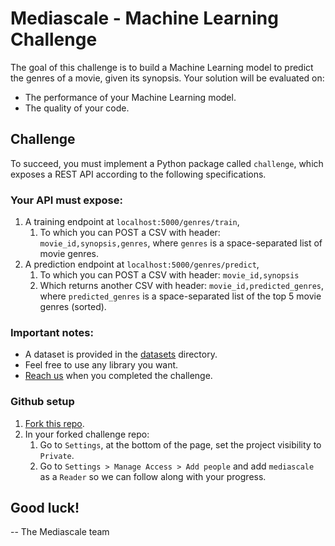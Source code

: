 # Mediascale - Machine Learning Challenge

The goal of this challenge is to build a Machine Learning model to predict the genres of a movie, given its synopsis. Your solution will be evaluated on:
- The performance of your Machine Learning model.
- The quality of your code.

## Challenge 
To succeed, you must implement a Python package called `challenge`, which exposes a REST API according to the following specifications.

### Your API must expose:

1. A training endpoint at `localhost:5000/genres/train`,
   1. To which you can POST a CSV with header: `movie_id,synopsis,genres`, where `genres` is a space-separated list of movie genres.
2. A prediction endpoint at `localhost:5000/genres/predict`,
   1. To which you can POST a CSV with header: `movie_id,synopsis`
   3. Which returns another CSV with header: `movie_id,predicted_genres`, where `predicted_genres` is a space-separated list of the top 5 movie genres (sorted).

### Important notes:
- A dataset is provided in the [datasets](./datasets) directory.
- Feel free to use any library you want.
- [Reach us](mailto:dev@mediascale.eu) when you completed the challenge.

### Github setup

1. [Fork this repo](https://github.com/mediascale-be/movies-challenge).
2. In your forked challenge repo:
   1. Go to `Settings`, at the bottom of the page, set the project visibility to `Private`.
   2. Go to `Settings > Manage Access > Add people` and add `mediascale` as a `Reader` so we can follow along with your progress.


## Good luck!
-- The Mediascale team
